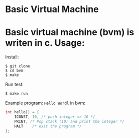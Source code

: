 Basic Virtual Machine
====
Basic virtual machine (bvm) is writen in c.
Usage:
====
Install:
```
$ git clone
$ cd bvm
$ make
```
Run test:
```
$ make run
```

Example program:
`Hello Wordl` in bvm:
```c
int hello[] = {
    ICONST, 10, /* push integer => 10 */
    PRINT, /* Pop stack (10) and print the integer */
    HALT    /* exit the program */
};
```
